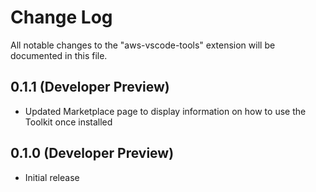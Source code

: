 # Change Log

All notable changes to the "aws-vscode-tools" extension will be documented in this file.

## 0.1.1 (Developer Preview)

* Updated Marketplace page to display information on how to use the Toolkit once installed

## 0.1.0 (Developer Preview)

* Initial release

